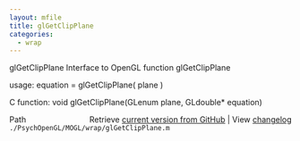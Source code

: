 ```yaml
---
layout: mfile
title: glGetClipPlane
categories:
  - wrap
---
```


glGetClipPlane  Interface to OpenGL function glGetClipPlane

usage:  equation = glGetClipPlane\( plane \)

C function:  void glGetClipPlane\(GLenum plane, GLdouble\* equation\)


<div class="code_header" style="text-align:right;">
  <span style="float:left;">Path&nbsp;&nbsp;</span> <span class="counter">Retrieve <a href=
  "https://raw.github.com/Psychtoolbox-3/Psychtoolbox-3/beta/./PsychOpenGL/MOGL/wrap/glGetClipPlane.m">current version from GitHub</a> | View <a href=
  "https://github.com/Psychtoolbox-3/Psychtoolbox-3/commits/beta/./PsychOpenGL/MOGL/wrap/glGetClipPlane.m">changelog</a></span>
</div>
<div class="code">
  <code>./PsychOpenGL/MOGL/wrap/glGetClipPlane.m</code>
</div>
